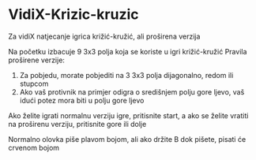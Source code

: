 # VidiX-Krizic-kruzic
Za vidiX natjecanje igrica križić-kružić, ali proširena verzija

Na početku izbacuje 9 3x3 polja koja se koriste u igri križić-kružić
Pravila proširene verzije:
  1. Za pobjedu, morate pobjediti na 3 3x3 polja dijagonalno, redom ili stupcom
  2. Ako vaš protivnik na primjer odigra o središnjem polju gore ljevo, vaš idući potez mora biti u polju gore ljevo

Ako želite igrati normalnu verziju igre, pritisnite start, a ako se želite vratiti na proširenu verziju, pritisnite gore ili dolje

Normalno olovka piše plavom bojom, ali ako držite B dok pišete, pisati će crvenom bojom 
